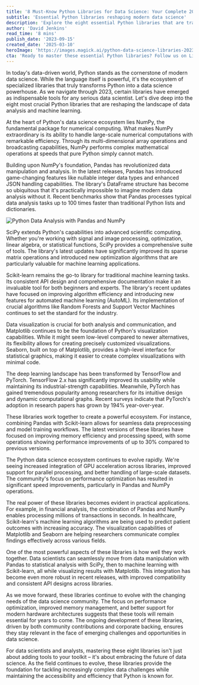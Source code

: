 ```yaml
---
title: '8 Must-Know Python Libraries for Data Science: Your Complete 2023 Guide'
subtitle: 'Essential Python libraries reshaping modern data science'
description: 'Explore the eight essential Python libraries that are transforming data science in 2023. From NumPy and Pandas to TensorFlow and PyTorch, discover how these powerful tools are enabling faster, more efficient data analysis and machine learning capabilities.'
author: 'David Jenkins'
read_time: '8 mins'
publish_date: '2023-09-15'
created_date: '2025-03-10'
heroImage: 'https://images.magick.ai/python-data-science-libraries-2023.jpg'
cta: 'Ready to master these essential Python libraries? Follow us on LinkedIn for daily insights, tutorials, and updates on the latest developments in data science tooling and best practices!'
---
```


In today's data-driven world, Python stands as the cornerstone of modern data science. While the language itself is powerful, it's the ecosystem of specialized libraries that truly transforms Python into a data science powerhouse. As we navigate through 2023, certain libraries have emerged as indispensable tools for any serious data scientist. Let's dive deep into the eight most crucial Python libraries that are reshaping the landscape of data analysis and machine learning.

At the heart of Python's data science ecosystem lies NumPy, the fundamental package for numerical computing. What makes NumPy extraordinary is its ability to handle large-scale numerical computations with remarkable efficiency. Through its multi-dimensional array operations and broadcasting capabilities, NumPy performs complex mathematical operations at speeds that pure Python simply cannot match.

Building upon NumPy's foundation, Pandas has revolutionized data manipulation and analysis. In the latest releases, Pandas has introduced game-changing features like nullable integer data types and enhanced JSON handling capabilities. The library's DataFrame structure has become so ubiquitous that it's practically impossible to imagine modern data analysis without it. Recent benchmarks show that Pandas processes typical data analysis tasks up to 100 times faster than traditional Python lists and dictionaries.

![Python Data Analysis with Pandas and NumPy](https://i.magick.ai/PIXE/1738406181199_magick_img.webp)

SciPy extends Python's capabilities into advanced scientific computing. Whether you're working with signal and image processing, optimization, linear algebra, or statistical functions, SciPy provides a comprehensive suite of tools. The library's latest updates have significantly improved its sparse matrix operations and introduced new optimization algorithms that are particularly valuable for machine learning applications.

Scikit-learn remains the go-to library for traditional machine learning tasks. Its consistent API design and comprehensive documentation make it an invaluable tool for both beginners and experts. The library's recent updates have focused on improving algorithm efficiency and introducing new features for automated machine learning (AutoML). Its implementation of crucial algorithms like Random Forests and Support Vector Machines continues to set the standard for the industry.

Data visualization is crucial for both analysis and communication, and Matplotlib continues to be the foundation of Python's visualization capabilities. While it might seem low-level compared to newer alternatives, its flexibility allows for creating precisely customized visualizations. Seaborn, built on top of Matplotlib, provides a high-level interface for statistical graphics, making it easier to create complex visualizations with minimal code.

The deep learning landscape has been transformed by TensorFlow and PyTorch. TensorFlow 2.x has significantly improved its usability while maintaining its industrial-strength capabilities. Meanwhile, PyTorch has gained tremendous popularity among researchers for its intuitive design and dynamic computational graphs. Recent surveys indicate that PyTorch's adoption in research papers has grown by 194% year-over-year.

These libraries work together to create a powerful ecosystem. For instance, combining Pandas with Scikit-learn allows for seamless data preprocessing and model training workflows. The latest versions of these libraries have focused on improving memory efficiency and processing speed, with some operations showing performance improvements of up to 30% compared to previous versions.

The Python data science ecosystem continues to evolve rapidly. We're seeing increased integration of GPU acceleration across libraries, improved support for parallel processing, and better handling of large-scale datasets. The community's focus on performance optimization has resulted in significant speed improvements, particularly in Pandas and NumPy operations.

The real power of these libraries becomes evident in practical applications. For example, in financial analysis, the combination of Pandas and NumPy enables processing millions of transactions in seconds. In healthcare, Scikit-learn's machine learning algorithms are being used to predict patient outcomes with increasing accuracy. The visualization capabilities of Matplotlib and Seaborn are helping researchers communicate complex findings effectively across various fields.

One of the most powerful aspects of these libraries is how well they work together. Data scientists can seamlessly move from data manipulation with Pandas to statistical analysis with SciPy, then to machine learning with Scikit-learn, all while visualizing results with Matplotlib. This integration has become even more robust in recent releases, with improved compatibility and consistent API designs across libraries.

As we move forward, these libraries continue to evolve with the changing needs of the data science community. The focus on performance optimization, improved memory management, and better support for modern hardware architectures suggests that these tools will remain essential for years to come. The ongoing development of these libraries, driven by both community contributions and corporate backing, ensures they stay relevant in the face of emerging challenges and opportunities in data science.

For data scientists and analysts, mastering these eight libraries isn't just about adding tools to your toolkit – it's about embracing the future of data science. As the field continues to evolve, these libraries provide the foundation for tackling increasingly complex data challenges while maintaining the accessibility and efficiency that Python is known for.
